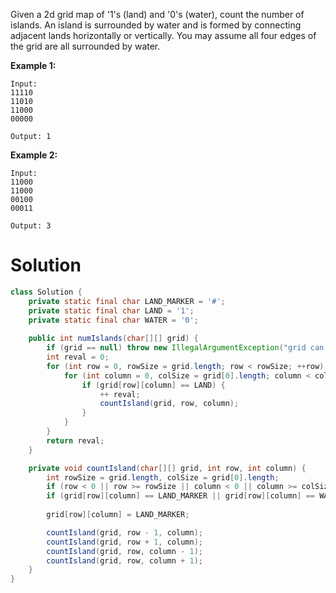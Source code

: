 Given a 2d grid map of '1's (land) and '0's (water), count the number of islands. An island is surrounded by water and is formed by connecting adjacent lands horizontally or vertically. You may assume all four edges of the grid are all surrounded by water.

__Example 1:__

```
Input:
11110
11010
11000
00000

Output: 1
```

__Example 2:__

```
Input:
11000
11000
00100
00011

Output: 3
```

# Solution

```java
class Solution {
    private static final char LAND_MARKER = '#';
    private static final char LAND = '1';
    private static final char WATER = '0';
    
    public int numIslands(char[][] grid) {
        if (grid == null) throw new IllegalArgumentException("grid can't be null!");
        int reval = 0;
        for (int row = 0, rowSize = grid.length; row < rowSize; ++row) {
            for (int column = 0, colSize = grid[0].length; column < colSize; ++ column) {
                if (grid[row][column] == LAND) {
                    ++ reval;
                    countIsland(grid, row, column);
                }
            }
        }
        return reval;
    }

    private void countIsland(char[][] grid, int row, int column) {
        int rowSize = grid.length, colSize = grid[0].length;
        if (row < 0 || row >= rowSize || column < 0 || column >= colSize) return;
        if (grid[row][column] == LAND_MARKER || grid[row][column] == WATER) return;
        
        grid[row][column] = LAND_MARKER;

        countIsland(grid, row - 1, column);
        countIsland(grid, row + 1, column);
        countIsland(grid, row, column - 1);
        countIsland(grid, row, column + 1);
    }
}
```
